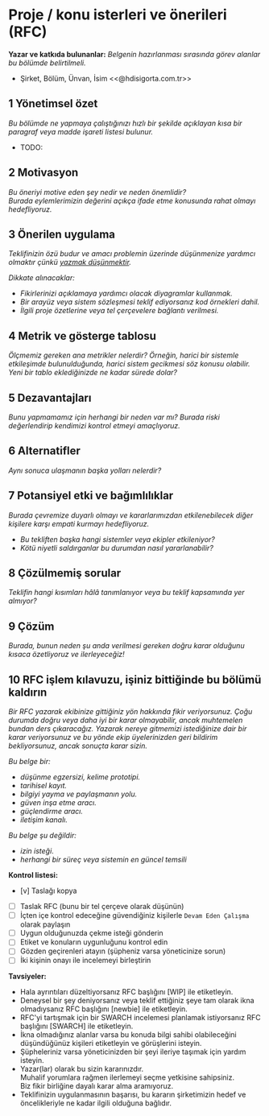 # Proje / konu isterleri ve önerileri (RFC)

**Yazar ve katkıda bulunanlar:**
*Belgenin hazırlanması sırasında görev alanlar bu bölümde belirtilmeli.*

- Şirket, Bölüm, Ünvan, İsim <<@hdisigorta.com.tr>>

## 1 Yönetimsel özet
*Bu bölümde ne yapmaya çalıştığınızı hızlı bir şekilde açıklayan kısa bir paragraf veya madde işareti listesi bulunur.*

- TODO:   

## 2 Motivasyon
*Bu öneriyi motive eden şey nedir ve neden önemlidir?  
Burada eylemlerimizin değerini açıkça ifade etme konusunda rahat olmayı hedefliyoruz.*

## 3 Önerilen uygulama
*Teklifinizin özü budur ve amacı problemin üzerinde düşünmenize yardımcı olmaktır çünkü [yazmak düşünmektir](https://medium.learningbyshipping.com/writing-is-thinking-an-annotated-twitter-thread-2a75fe07fade).*

*Dikkate alınacaklar:*
- *Fikirlerinizi açıklamaya yardımcı olacak diyagramlar kullanmak.*
- *Bir arayüz veya sistem sözleşmesi teklif ediyorsanız kod örnekleri dahil.*
- *İlgili proje özetlerine veya tel çerçevelere bağlantı verilmesi.*

## 4 Metrik ve gösterge tablosu
*Ölçmemiz gereken ana metrikler nelerdir? Örneğin, harici bir sistemle etkileşimde bulunulduğunda, harici sistem gecikmesi söz konusu olabilir. Yeni bir tablo eklediğinizde ne kadar sürede dolar?*

## 5 Dezavantajları
*Bunu yapmamamız için herhangi bir neden var mı? Burada riski değerlendirip kendimizi kontrol etmeyi amaçlıyoruz.*

## 6 Alternatifler
*Aynı sonuca ulaşmanın başka yolları nelerdir?*

## 7 Potansiyel etki ve bağımlılıklar
*Burada çevremize duyarlı olmayı ve kararlarımızdan etkilenebilecek diğer kişilere karşı empati kurmayı hedefliyoruz.*
- *Bu tekliften başka hangi sistemler veya ekipler etkileniyor?*
- *Kötü niyetli saldırganlar bu durumdan nasıl yararlanabilir?*

## 8 Çözülmemiş sorular
*Teklifin hangi kısımları hâlâ tanımlanıyor veya bu teklif kapsamında yer almıyor?*

## 9 Çözüm
*Burada, bunun neden şu anda verilmesi gereken doğru karar olduğunu kısaca özetliyoruz ve ilerleyeceğiz!*

## 10 RFC işlem kılavuzu, işiniz bittiğinde bu bölümü kaldırın
*Bir RFC yazarak ekibinize gittiğiniz yön hakkında fikir veriyorsunuz. Çoğu durumda doğru veya daha iyi bir karar olmayabilir, ancak muhtemelen bundan ders çıkaracağız. Yazarak nereye gitmemizi istediğinize dair bir karar veriyorsunuz ve bu yönde ekip üyelerinizden geri bildirim bekliyorsunuz, ancak sonuçta karar sizin.*

*Bu belge bir:*

- *düşünme egzersizi, kelime prototipi.*
- *tarihisel kayıt.*
- *bilgiyi yayma ve paylaşmanın yolu.*
- *güven inşa etme aracı.*
- *güçlendirme aracı.*
- *iletişim kanalı.*

*Bu belge şu değildir:*

- *izin isteği*.
- *herhangi bir süreç veya sistemin en güncel temsili*

**Kontrol listesi:**

- [v]  Taslağı kopya
- [ ]  Taslak RFC (bunu bir tel çerçeve olarak düşünün)
- [ ]  İçten içe kontrol edeceğine güvendiğiniz kişilerle `Devam Eden Çalışma` olarak paylaşın
- [ ]  Uygun olduğunuzda çekme isteği gönderin
- [ ]  Etiket ve konuların uygunluğunu kontrol edin
- [ ]  Gözden geçirenleri atayın (şüpheniz varsa yöneticinize sorun)
- [ ]  İki kişinin onayı ile incelemeyi birleştirin

**Tavsiyeler:**

- Hala ayrıntıları düzeltiyorsanız RFC başlığını [WIP] ile etiketleyin.
- Deneysel bir şey deniyorsanız veya teklif ettiğiniz şeye tam olarak ikna olmadıysanız RFC başlığını [newbie] ile etiketleyin.
- RFC'yi tartışmak için bir SWARCH incelemesi planlamak istiyorsanız RFC başlığını [SWARCH] ile etiketleyin.
- İkna olmadığınız alanlar varsa bu konuda bilgi sahibi olabileceğini düşündüğünüz kişileri etiketleyin ve görüşlerini isteyin.
- Şüpheleriniz varsa yöneticinizden bir şeyi ileriye taşımak için yardım isteyin.
- Yazar(lar) olarak bu sizin kararınızdır.  
Muhalif yorumlara rağmen ilerlemeyi seçme yetkisine sahipsiniz.  
Biz fikir birliğine dayalı karar alma aramıyoruz.
- Teklifinizin uygulanmasının başarısı, bu kararın şirketimizin hedef ve öncelikleriyle ne kadar ilgili olduğuna bağlıdır.
